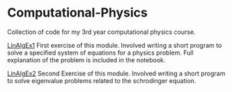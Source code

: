 # Computational-Physics
Collection of code for my 3rd year computational physics course.

[LinAlgEx1](https://github.com/hermiti-sam/Computational-Physics/blob/main/LinAlgEx1.ipynb)
First exercise of this module. Involved writing a short program to solve a specified system of equations for a physics problem. Full explanation of the problem is included in the notebook.

[LinAlgEx2](https://github.com/hermiti-sam/Computational-Physics/blob/main/LinAlgEx2.ipynb)
Second Exercise of this module. Involved writing a short program to solve eigenvalue problems related to the schrodinger equation.
